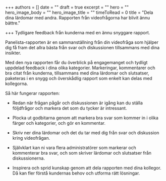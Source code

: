 +++
authors = []
date = ""
draft = true
excerpt = ""
hero = ""
hero_image_body = ""
hero_image_title = ""
timeToRead = 0
title = "Dela dina lärdomar med andra. Rapporten från videofrågorna har blivit ännu bättre."

+++
Tydligare feedback från kunderna med en ännu snyggare rapport.

Panelista-rapporten är en sammanställning från din videofråga som hjälper dig få fram det allra bästa från svar och diskussionen tillsammans med dina insikter.

Med den nya rapporten får du överblick på engagemanget och tydligt uppdelad feedback i dina olika kategorier. Markeringar, kommentarer och bra citat från kunderna, tillsammans med dina lärdomar och slutsatser, paketeras i en snygg och överskådlig rapport som enkelt kan delas med kollegorna.

Så här fungerar rapporten:

* Redan när frågan pågår och diskussionen är igång kan du ställa följdfrågor och markera det som du tycker är intressant.

* Plocka ut godbitarna genom att markera bra svar som kommer in i olika färger och kategorier, och gör en kommentar.

* Skriv ner dina lärdomar och det du tar med dig från svar och diskussion kring videofrågan.

* Självklart kan ni vara flera administratörer som markerar och kommenterar bra svar, och som skriver lärdomar och slutsatser från diskussionerna.

* Inspirera och sprid kunskap genom att dela rapporten med dina kollegor. Då kan fler förstå kundernas behov och utforma rätt lösningar.